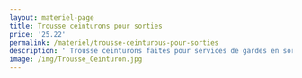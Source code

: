 ```yaml
---
layout: materiel-page
title: Trousse ceinturons pour sorties
price: '25.22'
permalink: /materiel/trousse-ceinturous-pour-sorties
description: ' Trousse ceinturons faites pour services de gardes en sorties . Comprenant pinces a échardes, bandages triangulaire,ciseau,couverture de survie, pansements de différentes grandeurs et pansement compressif etc '
image: /img/Trousse_Ceinturon.jpg
---
```


